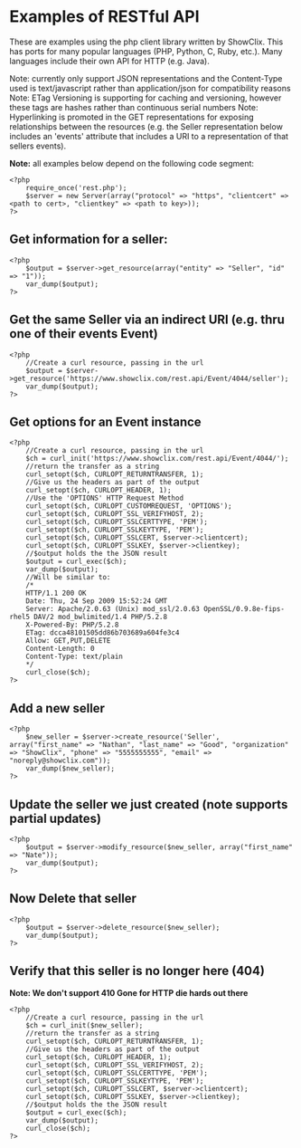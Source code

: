 Examples of RESTful API
=======================

These are examples using the php client library written by ShowClix.  This
has ports for many popular languages (PHP, Python, C, Ruby, etc.).  Many
languages include their own API for HTTP (e.g. Java).

Note: currently only support JSON representations and the
Content-Type used is text/javascript rather than application/json
for compatibility reasons
Note: ETag Versioning is supporting for caching and versioning,
however these tags are hashes rather than continuous serial numbers
Note: Hyperlinking is promoted in the GET representations for exposing
relationships between the resources (e.g. the Seller representation below
includes an 'events' attribute that includes a URI to a representation of
that sellers events).

**Note:** all examples below depend on the following code segment:

    <?php
        require_once('rest.php');
        $server = new Server(array("protocol" => "https", "clientcert" => <path to cert>, "clientkey" => <path to key>));
    ?>


Get information for a seller:
-----------------------------

    <?php
        $output = $server->get_resource(array("entity" => "Seller", "id" => "1"));
        var_dump($output);
    ?>



Get the same Seller via an indirect URI (e.g. thru one of their events Event)
-----------------------------------------------------------------------------

    <?php
        //Create a curl resource, passing in the url
        $output = $server->get_resource('https://www.showclix.com/rest.api/Event/4044/seller');
        var_dump($output);
    ?>



Get options for an Event instance
---------------------------------

    <?php
        //Create a curl resource, passing in the url
        $ch = curl_init('https://www.showclix.com/rest.api/Event/4044/');
        //return the transfer as a string
        curl_setopt($ch, CURLOPT_RETURNTRANSFER, 1);
        //Give us the headers as part of the output
        curl_setopt($ch, CURLOPT_HEADER, 1);
        //Use the 'OPTIONS' HTTP Request Method
        curl_setopt($ch, CURLOPT_CUSTOMREQUEST, 'OPTIONS');
        curl_setopt($ch, CURLOPT_SSL_VERIFYHOST, 2);
        curl_setopt($ch, CURLOPT_SSLCERTTYPE, 'PEM');
        curl_setopt($ch, CURLOPT_SSLKEYTYPE, 'PEM');
        curl_setopt($ch, CURLOPT_SSLCERT, $server->clientcert);
        curl_setopt($ch, CURLOPT_SSLKEY, $server->clientkey);
        //$output holds the the JSON result
        $output = curl_exec($ch);
        var_dump($output);
        //Will be similar to:
        /*
        HTTP/1.1 200 OK
        Date: Thu, 24 Sep 2009 15:52:24 GMT
        Server: Apache/2.0.63 (Unix) mod_ssl/2.0.63 OpenSSL/0.9.8e-fips-rhel5 DAV/2 mod_bwlimited/1.4 PHP/5.2.8
        X-Powered-By: PHP/5.2.8
        ETag: dcca48101505dd86b703689a604fe3c4
        Allow: GET,PUT,DELETE
        Content-Length: 0
        Content-Type: text/plain
        */
        curl_close($ch);
    ?>



Add a new seller
----------------

    <?php
        $new_seller = $server->create_resource('Seller', array("first_name" => "Nathan", "last_name" => "Good", "organization" => "ShowClix", "phone" => "5555555555", "email" => "noreply@showclix.com"));
        var_dump($new_seller);
    ?>



Update the seller we just created (note supports partial updates)
-----------------------------------------------------------------

    <?php
        $output = $server->modify_resource($new_seller, array("first_name" => "Nate"));
        var_dump($output);
    ?>


Now Delete that seller
----------------------

    <?php
        $output = $server->delete_resource($new_seller);
        var_dump($output);
    ?>



Verify that this seller is no longer here (404)
-----------------------------------------------

**Note: We don't support 410 Gone for HTTP die hards out there**

    <?php
        //Create a curl resource, passing in the url
        $ch = curl_init($new_seller);
        //return the transfer as a string
        curl_setopt($ch, CURLOPT_RETURNTRANSFER, 1);
        //Give us the headers as part of the output
        curl_setopt($ch, CURLOPT_HEADER, 1);
        curl_setopt($ch, CURLOPT_SSL_VERIFYHOST, 2);
        curl_setopt($ch, CURLOPT_SSLCERTTYPE, 'PEM');
        curl_setopt($ch, CURLOPT_SSLKEYTYPE, 'PEM');
        curl_setopt($ch, CURLOPT_SSLCERT, $server->clientcert);
        curl_setopt($ch, CURLOPT_SSLKEY, $server->clientkey);
        //$output holds the the JSON result
        $output = curl_exec($ch);
        var_dump($output);
        curl_close($ch);
    ?>
